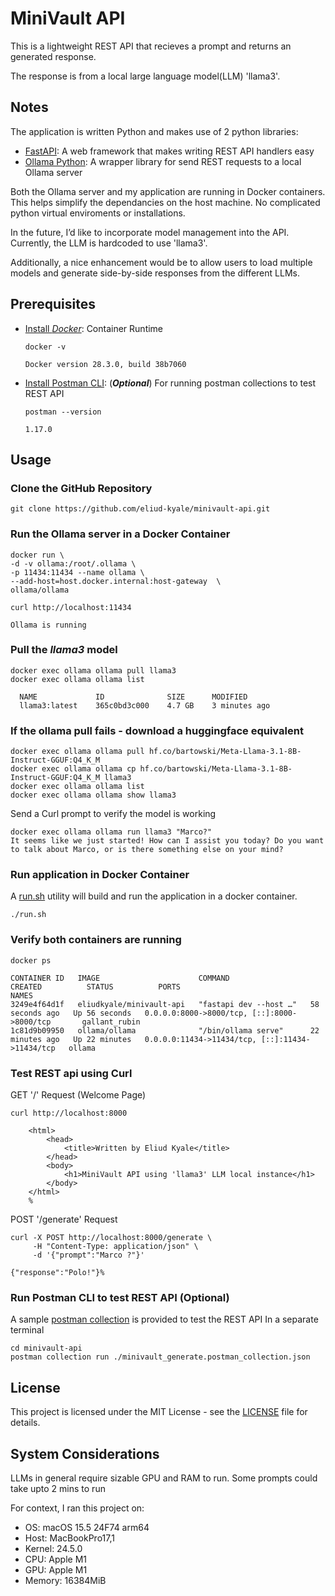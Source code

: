 # MiniVault API
This is a lightweight REST API that recieves a prompt and returns an generated response.

The response is from a local large language model(LLM) 'llama3'.

## Notes

The application is written Python and makes use of 2 python libraries:
+ [FastAPI](https://fastapi.tiangolo.com/): A web framework that makes writing REST API handlers easy
+ [Ollama Python](https://github.com/ollama/ollama-python): A wrapper library for send REST requests to a local Ollama server

Both the Ollama server and my application are running in Docker containers. This helps simplify the dependancies on the host machine. No complicated python virtual enviroments or installations.

In the future, I’d like to incorporate model management into the API. Currently, the LLM is hardcoded to use 'llama3'.

Additionally, a nice enhancement would be to allow users to load multiple models and generate side-by-side responses from the different LLMs.

## Prerequisites

+ [Install *Docker*](https://docs.docker.com/get-started/get-docker/):
  Container Runtime
  ```
  docker -v
  ```
  ```
  Docker version 28.3.0, build 38b7060
  ```

+ [Install Postman CLI](https://learning.postman.com/docs/postman-cli/postman-cli-installation/): (***Optional***)
  For running postman collections to test REST API
  ```
  postman --version
  ```
  ```
  1.17.0
  ```
## Usage

### Clone the GitHub Repository

```
git clone https://github.com/eliud-kyale/minivault-api.git
```
### Run the Ollama server in a Docker Container

```
docker run \
-d -v ollama:/root/.ollama \
-p 11434:11434 --name ollama \
--add-host=host.docker.internal:host-gateway  \
ollama/ollama

curl http://localhost:11434
```
```
Ollama is running
```

### Pull the ***llama3*** model

```
docker exec ollama ollama pull llama3
docker exec ollama ollama list
```
```
  NAME             ID              SIZE      MODIFIED
  llama3:latest    365c0bd3c000    4.7 GB    3 minutes ago
```

### If the ollama pull fails - download a huggingface equivalent

```
docker exec ollama ollama pull hf.co/bartowski/Meta-Llama-3.1-8B-Instruct-GGUF:Q4_K_M
docker exec ollama ollama cp hf.co/bartowski/Meta-Llama-3.1-8B-Instruct-GGUF:Q4_K_M llama3
docker exec ollama ollama list
docker exec ollama ollama show llama3
```
Send a Curl prompt to verify the model is working
```
docker exec ollama ollama run llama3 "Marco?"
It seems like we just started! How can I assist you today? Do you want to talk about Marco, or is there something else on your mind?
```
### Run application in Docker Container

A [run.sh](https://github.com/eliud-kyale/minivault-api/blob/master/run.sh) utility will
build and run the application in a docker container.
```
./run.sh
```

### Verify both containers are running
```
docker ps
```
```
CONTAINER ID   IMAGE                      COMMAND                  CREATED          STATUS          PORTS                                             NAMES
3249e4f64d1f   eliudkyale/minivault-api   "fastapi dev --host …"   58 seconds ago   Up 56 seconds   0.0.0.0:8000->8000/tcp, [::]:8000->8000/tcp       gallant_rubin
1c81d9b09950   ollama/ollama              "/bin/ollama serve"      22 minutes ago   Up 22 minutes   0.0.0.0:11434->11434/tcp, [::]:11434->11434/tcp   ollama
```

### Test REST api using Curl

GET '/' Request (Welcome Page)
```
curl http://localhost:8000
```
```
    <html>
        <head>
            <title>Written by Eliud Kyale</title>
        </head>
        <body>
            <h1>MiniVault API using 'llama3' LLM local instance</h1>
        </body>
    </html>
    %
```

POST '/generate' Request
```
curl -X POST http://localhost:8000/generate \
     -H "Content-Type: application/json" \
     -d '{"prompt":"Marco ?"}'
```
```
{"response":"Polo!"}%
```

### Run Postman CLI to test REST API (Optional)

A sample [postman collection](https://github.com/eliud-kyale/minivault-api/blob/master/minivault_generate.postman_collection.json) is provided to test the REST API
In a separate terminal
```
cd minivault-api
postman collection run ./minivault_generate.postman_collection.json
```

## License

This project is licensed under the MIT License - see the [LICENSE](https://github.com/eliud-kyale/minivault-api/blob/master/LICENSE) file for details.

## System Considerations

LLMs in general require sizable GPU and RAM to run. Some prompts could take upto 2 mins to run

For context, I ran this project on:

+ OS: macOS 15.5 24F74 arm64
+ Host: MacBookPro17,1
+ Kernel: 24.5.0
+ CPU: Apple M1
+ GPU: Apple M1
+ Memory: 16384MiB
